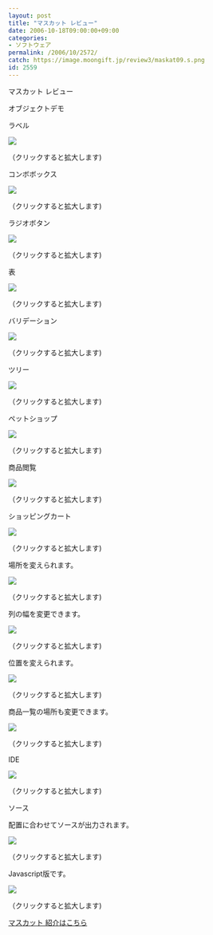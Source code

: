 ```yaml
---
layout: post
title: "マスカット レビュー"
date: 2006-10-18T09:00:00+09:00
categories:
- ソフトウェア
permalink: /2006/10/2572/
catch: https://image.moongift.jp/review3/maskat09.s.png
id: 2559
---
```

マスカット レビュー  
<!--more-->

オブジェクトデモ

  

ラベル

  

[![](https://image.moongift.jp/review3/maskat01.s.png)](https://image.moongift.jp/review3/maskat01.png)  
  
（クリックすると拡大します)

  

コンボボックス

  

[![](https://image.moongift.jp/review3/maskat02.s.png)](https://image.moongift.jp/review3/maskat02.png)  
  
（クリックすると拡大します)

  

ラジオボタン

  

[![](https://image.moongift.jp/review3/maskat03.s.png)](https://image.moongift.jp/review3/maskat03.png)  
  
（クリックすると拡大します)

  

表

  

[![](https://image.moongift.jp/review3/maskat04.s.png)](https://image.moongift.jp/review3/maskat04.png)  
  
（クリックすると拡大します)

  

バリデーション

  

[![](https://image.moongift.jp/review3/maskat05.s.png)](https://image.moongift.jp/review3/maskat05.png)  
  
（クリックすると拡大します)

  

ツリー

  

[![](https://image.moongift.jp/review3/maskat06.s.png)](https://image.moongift.jp/review3/maskat06.png)  
  
（クリックすると拡大します)

  

ペットショップ

  

[![](https://image.moongift.jp/review3/maskat07.s.png)](https://image.moongift.jp/review3/maskat07.png)  
  
（クリックすると拡大します)

  

商品閲覧

  

[![](https://image.moongift.jp/review3/maskat08.s.png)](https://image.moongift.jp/review3/maskat08.png)  
  
（クリックすると拡大します)

  

ショッピングカート

  

[![](https://image.moongift.jp/review3/maskat09.s.png)](https://image.moongift.jp/review3/maskat09.png)  
  
（クリックすると拡大します)

  

場所を変えられます。

  

[![](https://image.moongift.jp/review3/maskat10.s.png)](https://image.moongift.jp/review3/maskat10.png)  
  
（クリックすると拡大します)

  

列の幅を変更できます。

  

[![](https://image.moongift.jp/review3/maskat11.s.png)](https://image.moongift.jp/review3/maskat11.png)  
  
（クリックすると拡大します)

  

位置を変えられます。

  

[![](https://image.moongift.jp/review3/maskat12.s.png)](https://image.moongift.jp/review3/maskat12.png)  
  
（クリックすると拡大します)

  

商品一覧の場所も変更できます。

  

[![](https://image.moongift.jp/review3/maskat13.s.png)](https://image.moongift.jp/review3/maskat13.png)  
  
（クリックすると拡大します)

  

IDE

  

[![](https://image.moongift.jp/review3/maskat14.s.png)](https://image.moongift.jp/review3/maskat14.png)  
  
（クリックすると拡大します)

  

ソース

  

配置に合わせてソースが出力されます。

  

[![](https://image.moongift.jp/review3/maskat15.s.png)](https://image.moongift.jp/review3/maskat15.png)  
  
（クリックすると拡大します)

  

Javascript版です。

  

[![](https://image.moongift.jp/review3/maskat16.s.png)](https://image.moongift.jp/review3/maskat16.png)  
  
（クリックすると拡大します)

  

[マスカット 紹介はこちら](http://oss.moongift.jp/intro/i-2571.html)

